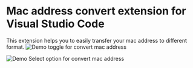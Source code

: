 # Mac address convert extension for Visual Studio Code

This extension helps you to easily transfer your mac address to different format.
![Demo toggle for convert mac address](./demoToggle.gif)<br>

![Demo Select option for convert mac address](./demoSelect.gif)
